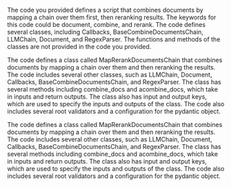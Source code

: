 The code you provided defines a script that combines documents by mapping a chain over them first, then reranking results. The keywords for this code could be document, combine, and rerank. The code defines several classes, including Callbacks, BaseCombineDocumentsChain, LLMChain, Document, and RegexParser. The functions and methods of the classes are not provided in the code you provided.

The code defines a class called MapRerankDocumentsChain that combines documents by mapping a chain over them and then reranking the results. The code includes several other classes, such as LLMChain, Document, Callbacks, BaseCombineDocumentsChain, and RegexParser. The class has several methods including combine_docs and acombine_docs, which take in inputs and return outputs. The class also has input and output keys, which are used to specify the inputs and outputs of the class. The code also includes several root validators and a configuration for the pydantic object.

The code defines a class called MapRerankDocumentsChain that combines documents by mapping a chain over them and then reranking the results. The code includes several other classes, such as LLMChain, Document, Callbacks, BaseCombineDocumentsChain, and RegexParser. The class has several methods including combine_docs and acombine_docs, which take in inputs and return outputs. The class also has input and output keys, which are used to specify the inputs and outputs of the class. The code also includes several root validators and a configuration for the pydantic object.

